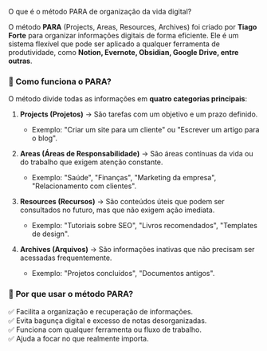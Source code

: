 O que é o método PARA de organização da vida digital?

O método **PARA** (Projects, Areas, Resources, Archives) foi criado por **Tiago Forte** para organizar informações digitais de forma eficiente. Ele é um sistema flexível que pode ser aplicado a qualquer ferramenta de produtividade, como **Notion, Evernote, Obsidian, Google Drive, entre outras**.

### 🔹 Como funciona o PARA?

O método divide todas as informações em **quatro categorias principais**:

1. **Projects (Projetos)** → São tarefas com um objetivo e um prazo definido.
    
    - Exemplo: "Criar um site para um cliente" ou "Escrever um artigo para o blog".
2. **Areas (Áreas de Responsabilidade)** → São áreas contínuas da vida ou do trabalho que exigem atenção constante.
    
    - Exemplo: "Saúde", "Finanças", "Marketing da empresa", "Relacionamento com clientes".
3. **Resources (Recursos)** → São conteúdos úteis que podem ser consultados no futuro, mas que não exigem ação imediata.
    
    - Exemplo: "Tutoriais sobre SEO", "Livros recomendados", "Templates de design".
4. **Archives (Arquivos)** → São informações inativas que não precisam ser acessadas frequentemente.
    
    - Exemplo: "Projetos concluídos", "Documentos antigos".

### 🎯 **Por que usar o método PARA?**

✅ Facilita a organização e recuperação de informações.  
✅ Evita bagunça digital e excesso de notas desorganizadas.  
✅ Funciona com qualquer ferramenta ou fluxo de trabalho.  
✅ Ajuda a focar no que realmente importa.